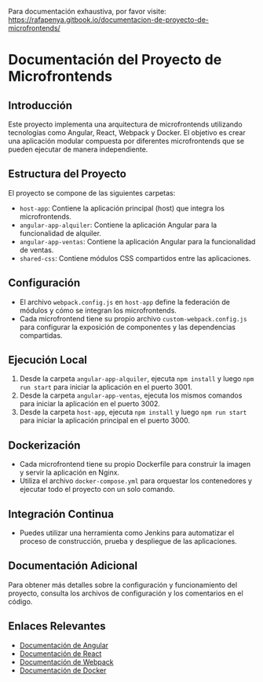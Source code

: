 
Para documentación exhaustiva, por favor visite: https://rafapenya.gitbook.io/documentacion-de-proyecto-de-microfrontends/


# Documentación del Proyecto de Microfrontends

## Introducción
Este proyecto implementa una arquitectura de microfrontends utilizando tecnologías como Angular, React, Webpack y Docker. El objetivo es crear una aplicación modular compuesta por diferentes microfrontends que se pueden ejecutar de manera independiente.

## Estructura del Proyecto
El proyecto se compone de las siguientes carpetas:

- `host-app`: Contiene la aplicación principal (host) que integra los microfrontends.
- `angular-app-alquiler`: Contiene la aplicación Angular para la funcionalidad de alquiler.
- `angular-app-ventas`: Contiene la aplicación Angular para la funcionalidad de ventas.
- `shared-css`: Contiene módulos CSS compartidos entre las aplicaciones.

## Configuración
- El archivo `webpack.config.js` en `host-app` define la federación de módulos y cómo se integran los microfrontends.
- Cada microfrontend tiene su propio archivo `custom-webpack.config.js` para configurar la exposición de componentes y las dependencias compartidas.

## Ejecución Local
1. Desde la carpeta `angular-app-alquiler`, ejecuta `npm install` y luego `npm run start` para iniciar la aplicación en el puerto 3001.
2. Desde la carpeta `angular-app-ventas`, ejecuta los mismos comandos para iniciar la aplicación en el puerto 3002.
3. Desde la carpeta `host-app`, ejecuta `npm install` y luego `npm run start` para iniciar la aplicación principal en el puerto 3000.

## Dockerización
- Cada microfrontend tiene su propio Dockerfile para construir la imagen y servir la aplicación en Nginx.
- Utiliza el archivo `docker-compose.yml` para orquestar los contenedores y ejecutar todo el proyecto con un solo comando.

## Integración Continua
- Puedes utilizar una herramienta como Jenkins para automatizar el proceso de construcción, prueba y despliegue de las aplicaciones.

## Documentación Adicional
Para obtener más detalles sobre la configuración y funcionamiento del proyecto, consulta los archivos de configuración y los comentarios en el código.

## Enlaces Relevantes
- [Documentación de Angular](https://angular.io/docs)
- [Documentación de React](https://reactjs.org/docs)
- [Documentación de Webpack](https://webpack.js.org/concepts)
- [Documentación de Docker](https://docs.docker.com)
